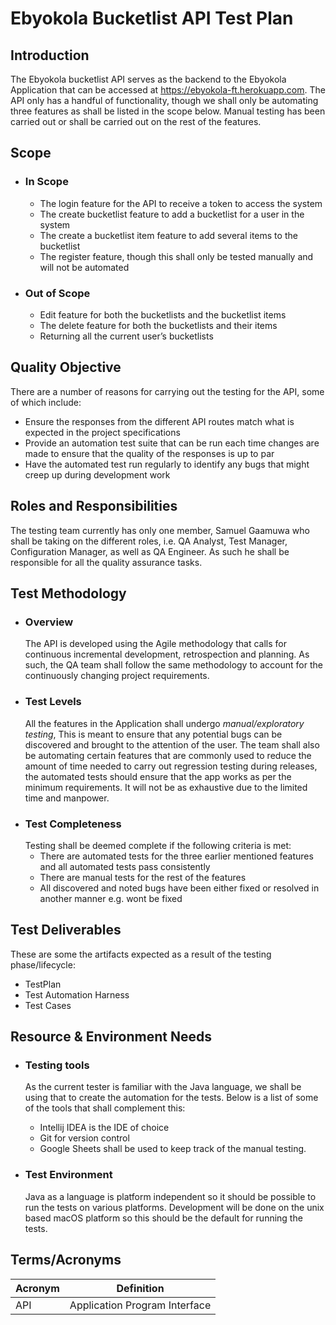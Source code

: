 # Ebyokola Bucketlist API Test Plan

## Introduction 
The Ebyokola bucketlist API serves as the backend to the Ebyokola Application that can be accessed at https://ebyokola-ft.herokuapp.com. The API only has a handful of functionality, though we shall only be automating three features as shall be listed in the scope below. Manual testing has been carried out or shall be carried out on the rest of the features. 

## Scope

*	### In Scope
    * The login feature for the API to receive a token to access the system
    *	The create bucketlist feature to add a bucketlist for a user in the system
    *	The create a bucketlist item feature to add several items to the bucketlist
    *	The register feature, though this shall only be tested manually and will not be automated
*	### Out of Scope
    *	Edit feature for both the bucketlists and the bucketlist items
    *	The delete feature for both the bucketlists and their items
    *	Returning all the current user’s bucketlists

## Quality Objective
There are a number of reasons for carrying out the testing for the API, some of which include:
*	Ensure the responses from the different API routes match what is expected in the project specifications
*	Provide an automation test suite that can be run each time changes are made to ensure that the quality of the responses is up to par 
*	Have the automated test run regularly to identify any bugs that might creep up during development work 

## Roles and Responsibilities
The testing team currently has only one member, Samuel Gaamuwa who shall be taking on the different roles, i.e. QA Analyst, Test Manager, Configuration Manager, as well as QA Engineer. As such he shall be responsible for all the quality assurance tasks.

## Test Methodology
* ### Overview
    The API is developed using the Agile methodology that calls for continuous incremental development, retrospection and planning. As such, the QA team shall follow the same methodology to account for the continuously changing project requirements. 
* ### Test Levels
    All the features in the Application shall undergo *manual/exploratory testing*, This is meant to ensure that any potential bugs can be discovered and brought to the attention of the user. 
    The team shall also be automating certain features that are commonly used to reduce the amount of time needed to carry out regression testing during releases, the automated tests should ensure that the app works as per the minimum requirements. It will not be as exhaustive due to the limited time and manpower.
* ### Test Completeness
    Testing shall be deemed complete if the following criteria is met:
    * There are automated tests for the three earlier mentioned features and all automated tests pass consistently
    * There are manual tests for the rest of the features 
    * All discovered and noted bugs have been either fixed or resolved in another manner e.g. wont be fixed

## Test Deliverables
These are some the artifacts expected as a result of the testing phase/lifecycle: 
* TestPlan
* Test Automation Harness
* Test Cases 

## Resource & Environment Needs
* ### Testing tools 
    As the current tester is familiar with the Java language, we shall be using that to create the automation for the tests. Below is a list of some of the tools that shall complement this: 
    * Intellij IDEA is the IDE of choice
    * Git for version control
    * Google Sheets shall be used to keep track of the manual testing. 

* ### Test Environment
    Java as a language is platform independent so it should be possible to run the tests on various platforms. Development will be done on the unix based macOS platform so this should be the default for running the tests. 

## Terms/Acronyms
Acronym | Definition
--------- | ---------
API | Application Program Interface


